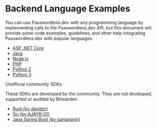 # Backend Language Examples

You can use Passwordless.dev with any programming language by implementing calls to the Passwordless.dev API, but this document will provide some code examples, guidelines, and other help integrating Passwordless.dev with popular languages.

- [ASP .NET Core](dotnet.md)
- [Java](java.md)
- [Node.js](nodejs.md)
- [PHP](php.md)
- [Python 2](python2.md)
- [Python 3](python3.md)

Unofficial community SDKs:

These SDKs are developed by the community. They are not developed, supported or audited by Bitwarden.

- [Rust (by davidzr)](https://github.com/davidzr/passwordless-rust)
- [Go (by AJAYK-01)](https://github.com/AJAYK-01/passwordless-go)
- [Java Spring Boot (by sanjanarjn)](https://github.com/sanjanarjn/spring-boot-starter-passwordless)
